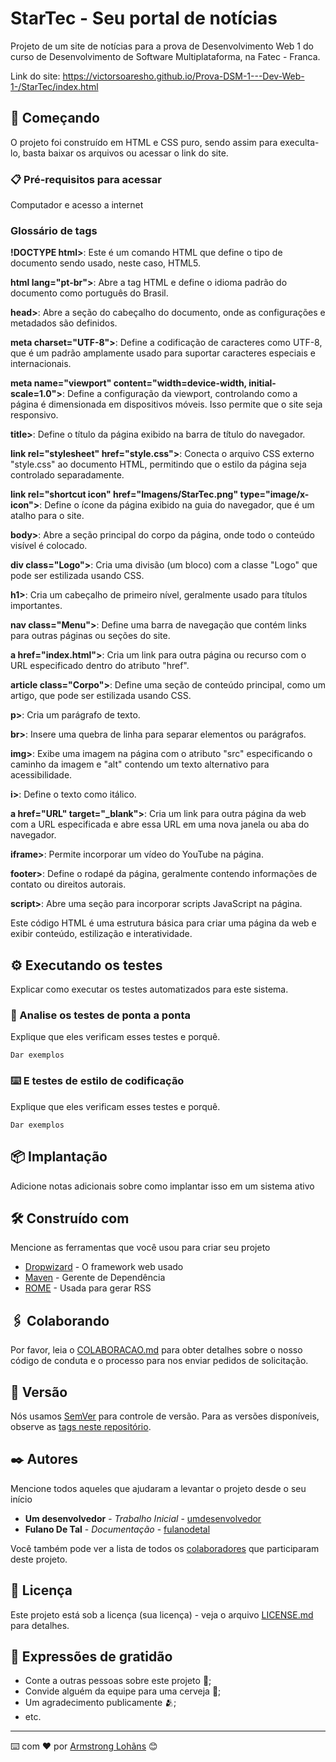 # StarTec - Seu portal de notícias

Projeto de um site de notícias para a prova de Desenvolvimento Web 1 do curso de Desenvolvimento de Software Multiplataforma, na Fatec - Franca.

Link do site: https://victorsoaresho.github.io/Prova-DSM-1---Dev-Web-1-/StarTec/index.html

## 🚀 Começando

O projeto foi construído em HTML e CSS puro, sendo assim para execulta-lo, basta baixar os arquivos ou acessar o link do site. 

### 📋 Pré-requisitos para acessar

Computador e acesso a internet

### Glossário de tags <HTML>

**!DOCTYPE html>**: Este é um comando HTML que define o tipo de documento sendo usado, neste caso, HTML5.

**html lang="pt-br">**: Abre a tag HTML e define o idioma padrão do documento como português do Brasil.

**head>**: Abre a seção do cabeçalho do documento, onde as configurações e metadados são definidos.

**meta charset="UTF-8">**: Define a codificação de caracteres como UTF-8, que é um padrão amplamente usado para suportar caracteres especiais e internacionais.

**meta name="viewport" content="width=device-width, initial-scale=1.0">**: Define a configuração da viewport, controlando como a página é dimensionada em dispositivos móveis. Isso permite que o site seja responsivo.

**title>**: Define o título da página exibido na barra de título do navegador.

**link rel="stylesheet" href="style.css">**: Conecta o arquivo CSS externo "style.css" ao documento HTML, permitindo que o estilo da página seja controlado separadamente.

**link rel="shortcut icon" href="Imagens/StarTec.png" type="image/x-icon">**: Define o ícone da página exibido na guia do navegador, que é um atalho para o site.

**body>**: Abre a seção principal do corpo da página, onde todo o conteúdo visível é colocado.

**div class="Logo">**: Cria uma divisão (um bloco) com a classe "Logo" que pode ser estilizada usando CSS.

**h1>**: Cria um cabeçalho de primeiro nível, geralmente usado para títulos importantes.

**nav class="Menu">**: Define uma barra de navegação que contém links para outras páginas ou seções do site.

**a href="index.html">**: Cria um link para outra página ou recurso com o URL especificado dentro do atributo "href".

**article class="Corpo">**: Define uma seção de conteúdo principal, como um artigo, que pode ser estilizada usando CSS.

**p>**: Cria um parágrafo de texto.

**br>**: Insere uma quebra de linha para separar elementos ou parágrafos.

**img>**: Exibe uma imagem na página com o atributo "src" especificando o caminho da imagem e "alt" contendo um texto alternativo para acessibilidade.

**i>**: Define o texto como itálico.

**a href="URL" target="_blank">**: Cria um link para outra página da web com a URL especificada e abre essa URL em uma nova janela ou aba do navegador.

**iframe>**: Permite incorporar um vídeo do YouTube na página.

**footer>**: Define o rodapé da página, geralmente contendo informações de contato ou direitos autorais.

**script>**: Abre uma seção para incorporar scripts JavaScript na página.

Este código HTML é uma estrutura básica para criar uma página da web e exibir conteúdo, estilização e interatividade.


## ⚙️ Executando os testes

Explicar como executar os testes automatizados para este sistema.

### 🔩 Analise os testes de ponta a ponta

Explique que eles verificam esses testes e porquê.

```
Dar exemplos
```

### ⌨️ E testes de estilo de codificação

Explique que eles verificam esses testes e porquê.

```
Dar exemplos
```

## 📦 Implantação

Adicione notas adicionais sobre como implantar isso em um sistema ativo

## 🛠️ Construído com

Mencione as ferramentas que você usou para criar seu projeto

* [Dropwizard](http://www.dropwizard.io/1.0.2/docs/) - O framework web usado
* [Maven](https://maven.apache.org/) - Gerente de Dependência
* [ROME](https://rometools.github.io/rome/) - Usada para gerar RSS

## 🖇️ Colaborando

Por favor, leia o [COLABORACAO.md](https://gist.github.com/usuario/linkParaInfoSobreContribuicoes) para obter detalhes sobre o nosso código de conduta e o processo para nos enviar pedidos de solicitação.

## 📌 Versão

Nós usamos [SemVer](http://semver.org/) para controle de versão. Para as versões disponíveis, observe as [tags neste repositório](https://github.com/suas/tags/do/projeto). 

## ✒️ Autores

Mencione todos aqueles que ajudaram a levantar o projeto desde o seu início

* **Um desenvolvedor** - *Trabalho Inicial* - [umdesenvolvedor](https://github.com/linkParaPerfil)
* **Fulano De Tal** - *Documentação* - [fulanodetal](https://github.com/linkParaPerfil)

Você também pode ver a lista de todos os [colaboradores](https://github.com/usuario/projeto/colaboradores) que participaram deste projeto.

## 📄 Licença

Este projeto está sob a licença (sua licença) - veja o arquivo [LICENSE.md](https://github.com/usuario/projeto/licenca) para detalhes.

## 🎁 Expressões de gratidão

* Conte a outras pessoas sobre este projeto 📢;
* Convide alguém da equipe para uma cerveja 🍺;
* Um agradecimento publicamente 🫂;
* etc.


---
⌨️ com ❤️ por [Armstrong Lohãns](https://gist.github.com/lohhans) 😊
